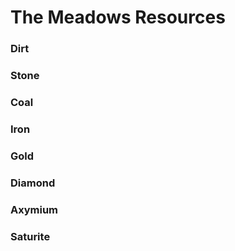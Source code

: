 # The Meadows Resources
### Dirt
### Stone
### Coal
### Iron
### Gold
### Diamond
### Axymium
### Saturite
